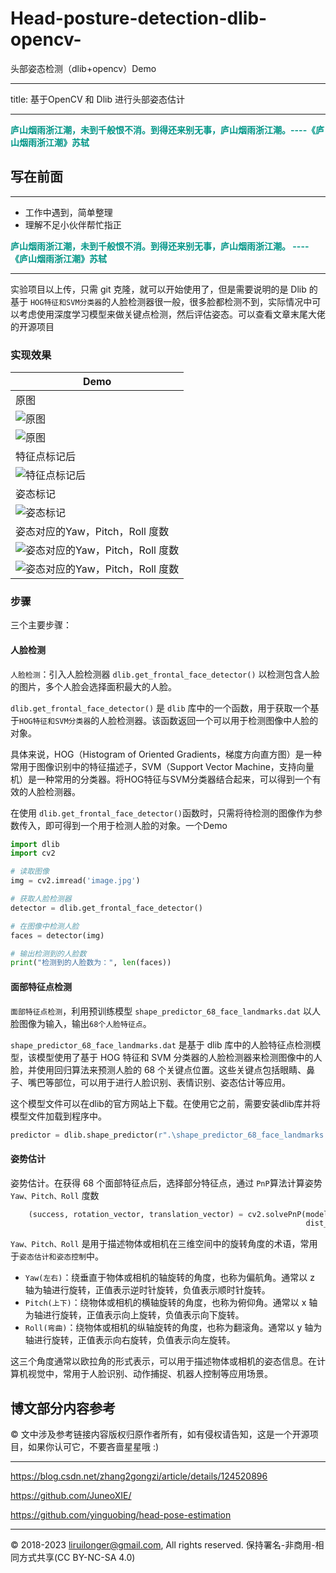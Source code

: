 # Head-posture-detection-dlib-opencv-

头部姿态检测（dlib+opencv）Demo

---
title: 基于OpenCV 和 Dlib 进行头部姿态估计

---

**<font color="009688"> 庐山烟雨浙江潮，未到千般恨不消。到得还来别无事，庐山烟雨浙江潮。----《庐山烟雨浙江潮》苏轼**</font>



<!-- more -->
## 写在前面

***
+ 工作中遇到，简单整理
+ 理解不足小伙伴帮忙指正


**<font color="009688"> 庐山烟雨浙江潮，未到千般恨不消。到得还来别无事，庐山烟雨浙江潮。 ----《庐山烟雨浙江潮》苏轼**</font>

***


实验项目以上传，只需 git 克隆，就可以开始使用了，但是需要说明的是 Dlib 的基于 `HOG特征和SVM分类器`的人脸检测器很一般，很多脸都检测不到，实际情况中可以考虑使用深度学习模型来做关键点检测，然后评估姿态。可以查看文章末尾大佬的开源项目


### 实现效果

|Demo|
|--|
|原图|
|![原图](image.jpg)|
|![原图](huge_1.jpg)|
|特征点标记后|
|![特征点标记后](new_KeyPointDetection.jpg)|
|姿态标记|
|![姿态标记](new_draw_annotation_boxs.jpg)|
|姿态对应的Yaw，Pitch，Roll 度数|
|![姿态对应的Yaw，Pitch，Roll 度数](new_b993fcaefdb645baabb90d01f41df730.jpg)|
|![姿态对应的Yaw，Pitch，Roll 度数](new_7ebb048b110a44d5b6e3aed776b5ce7e.jpg)|

### 步骤

三个主要步骤：

#### 人脸检测

`人脸检测`：引入人脸检测器 `dlib.get_frontal_face_detector()` 以检测包含人脸的图片，多个人脸会选择面积最大的人脸。

`dlib.get_frontal_face_detector()` 是 `dlib` 库中的一个函数，用于获取一个基于`HOG特征和SVM分类器`的人脸检测器。该函数返回一个可以用于检测图像中人脸的对象。

具体来说，HOG（Histogram of Oriented Gradients，梯度方向直方图）是一种常用于图像识别中的特征描述子，SVM（Support Vector Machine，支持向量机）是一种常用的分类器。将HOG特征与SVM分类器结合起来，可以得到一个有效的人脸检测器。

在使用 `dlib.get_frontal_face_detector()`函数时，只需将待检测的图像作为参数传入，即可得到一个用于检测人脸的对象。一个Demo
```py
import dlib
import cv2

# 读取图像
img = cv2.imread('image.jpg')

# 获取人脸检测器
detector = dlib.get_frontal_face_detector()

# 在图像中检测人脸
faces = detector(img)

# 输出检测到的人脸数
print("检测到的人脸数为：", len(faces))

```

#### 面部特征点检测

`面部特征点检测`，利用预训练模型 `shape_predictor_68_face_landmarks.dat` 以人脸图像为输入，输出`68个人脸特征点`。

`shape_predictor_68_face_landmarks.dat` 是基于 dlib 库中的人脸特征点检测模型，该模型使用了基于 HOG 特征和 SVM 分类器的人脸检测器来检测图像中的人脸，并使用回归算法来预测人脸的 68 个关键点位置。这些关键点包括眼睛、鼻子、嘴巴等部位，可以用于进行人脸识别、表情识别、姿态估计等应用。

这个模型文件可以在dlib的官方网站上下载。在使用它之前，需要安装dlib库并将模型文件加载到程序中。

```py
predictor = dlib.shape_predictor(r".\shape_predictor_68_face_landmarks.dat")
```
#### 姿势估计

姿势估计。在获得 68 个面部特征点后，选择部分特征点，通过 `PnP`算法计算姿势 `Yaw、Pitch、Roll` 度数

```py
    (success, rotation_vector, translation_vector) = cv2.solvePnP(model_points, image_points, camera_matrix,
                                                                  dist_coeffs, flags=cv2.SOLVEPNP_ITERATIVE)
```


`Yaw、Pitch、Roll` 是用于描述物体或相机在三维空间中的旋转角度的术语，常用于`姿态估计和姿态控制`中。

+ `Yaw(左右)`：绕垂直于物体或相机的轴旋转的角度，也称为偏航角。通常以 z 轴为轴进行旋转，正值表示逆时针旋转，负值表示顺时针旋转。
+ `Pitch(上下)`：绕物体或相机的横轴旋转的角度，也称为俯仰角。通常以 x 轴为轴进行旋转，正值表示向上旋转，负值表示向下旋转。
+ `Roll(弯曲)`：绕物体或相机的纵轴旋转的角度，也称为翻滚角。通常以 y 轴为轴进行旋转，正值表示向右旋转，负值表示向左旋转。

这三个角度通常以欧拉角的形式表示，可以用于描述物体或相机的姿态信息。在计算机视觉中，常用于人脸识别、动作捕捉、机器人控制等应用场景。





## 博文部分内容参考

© 文中涉及参考链接内容版权归原作者所有，如有侵权请告知，这是一个开源项目，如果你认可它，不要吝啬星星哦 :)


***
https://blog.csdn.net/zhang2gongzi/article/details/124520896

https://github.com/JuneoXIE/

https://github.com/yinguobing/head-pose-estimation

***

© 2018-2023 liruilonger@gmail.com, All rights reserved. 保持署名-非商用-相同方式共享(CC BY-NC-SA 4.0)
